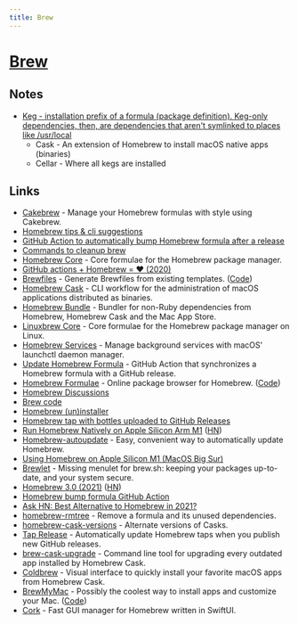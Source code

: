 ```yaml
---
title: Brew
---
```


# [Brew](https://brew.sh/)

## Notes

- [Keg - installation prefix of a formula (package definition). Keg-only dependencies, then, are dependencies that aren't symlinked to places like /usr/local](https://twitter.com/mjackson/status/1304837624809418752)
  - Cask - An extension of Homebrew to install macOS native apps (binaries)
  - Cellar - Where all kegs are installed

## Links

- [Cakebrew](https://github.com/brunophilipe/Cakebrew) - Manage your Homebrew formulas with style using Cakebrew.
- [Homebrew tips & cli suggestions](https://www.reddit.com/r/MacOS/comments/e82nyq/homebrew_users_reminder_to_update_and_upgrade/)
- [GitHub Action to automatically bump Homebrew formula after a release](https://github.com/mislav/bump-homebrew-formula-action)
- [Commands to cleanup brew](https://www.reddit.com/r/MacOS/comments/fe6dw0/advice_on_how_to_clean_up_homebrew_graph_of_my/)
- [Homebrew Core](https://github.com/Homebrew/homebrew-core) - Core formulae for the Homebrew package manager.
- [GitHub actions + Homebrew = ❤️ (2020)](https://medium.com/@Extrawurst/github-actions-homebrew-%EF%B8%8F-2789ae5023fd)
- [Brewfiles](https://brewfile.info/) - Generate Brewfiles from existing templates. ([Code](https://github.com/jesse-c/Brewfile))
- [Homebrew Cask](https://github.com/Homebrew/homebrew-cask) - CLI workflow for the administration of macOS applications distributed as binaries.
- [Homebrew Bundle](https://github.com/Homebrew/homebrew-bundle) - Bundler for non-Ruby dependencies from Homebrew, Homebrew Cask and the Mac App Store.
- [Linuxbrew Core](https://github.com/Homebrew/linuxbrew-core) - Core formulae for the Homebrew package manager on Linux.
- [Homebrew Services](https://github.com/Homebrew/homebrew-services) - Manage background services with macOS' launchctl daemon manager.
- [Update Homebrew Formula](https://github.com/NSHipster/update-homebrew-formula-action) - GitHub Action that synchronizes a Homebrew formula with a GitHub release.
- [Homebrew Formulae](https://formulae.brew.sh/) - Online package browser for Homebrew. ([Code](https://github.com/Homebrew/formulae.brew.sh))
- [Homebrew Discussions](https://github.com/Homebrew/discussions/discussions)
- [Brew code](https://github.com/Homebrew/brew)
- [Homebrew (un)installer](https://github.com/Homebrew/install)
- [Homebrew tap with bottles uploaded to GitHub Releases](https://brew.sh/2020/11/18/homebrew-tap-with-bottles-uploaded-to-github-releases/)
- [Run Homebrew Natively on Apple Silicon Arm M1](https://github.com/mikelxc/Workarounds-for-ARM-mac) ([HN](https://news.ycombinator.com/item?id=25183120))
- [Homebrew-autoupdate](https://github.com/DomT4/homebrew-autoupdate) - Easy, convenient way to automatically update Homebrew.
- [Using Homebrew on Apple Silicon M1 (MacOS Big Sur)](https://github.com/pforret/m1_homebrew)
- [Brewlet](https://github.com/zkokaja/Brewlet) - Missing menulet for brew.sh: keeping your packages up-to-date, and your system secure.
- [Homebrew 3.0 (2021)](https://brew.sh/2021/02/05/homebrew-3.0.0/) ([HN](https://news.ycombinator.com/item?id=26035787))
- [Homebrew bump formula GitHub Action](https://github.com/dawidd6/action-homebrew-bump-formula)
- [Ask HN: Best Alternative to Homebrew in 2021?](https://news.ycombinator.com/item?id=29079096)
- [homebrew-rmtree](https://github.com/beeftornado/homebrew-rmtree) - Remove a formula and its unused dependencies.
- [homebrew-cask-versions](https://github.com/Homebrew/homebrew-cask-versions) - Alternate versions of Casks.
- [Tap Release](https://github.com/toolmantim/tap-release) - Automatically update Homebrew taps when you publish new GitHub releases.
- [brew-cask-upgrade](https://github.com/buo/homebrew-cask-upgrade) - Command line tool for upgrading every outdated app installed by Homebrew Cask.
- [Coldbrew](https://coldbrew.doom.sh/) - Visual interface to quickly install your favorite macOS apps from Homebrew Cask.
- [BrewMyMac](https://brewmymac.sh/) - Possibly the coolest way to install apps and customize your Mac. ([Code](https://github.com/ayltai/BrewMyMac))
- [Cork](https://github.com/buresdv/Cork) - Fast GUI manager for Homebrew written in SwiftUI.
